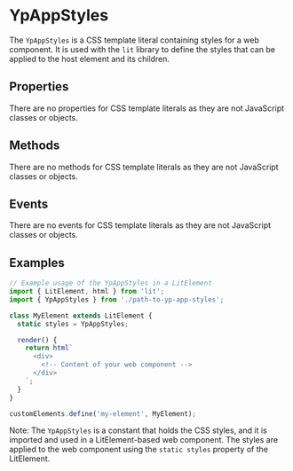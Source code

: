# YpAppStyles

The `YpAppStyles` is a CSS template literal containing styles for a web component. It is used with the `lit` library to define the styles that can be applied to the host element and its children.

## Properties

There are no properties for CSS template literals as they are not JavaScript classes or objects.

## Methods

There are no methods for CSS template literals as they are not JavaScript classes or objects.

## Events

There are no events for CSS template literals as they are not JavaScript classes or objects.

## Examples

```typescript
// Example usage of the YpAppStyles in a LitElement
import { LitElement, html } from 'lit';
import { YpAppStyles } from './path-to-yp-app-styles';

class MyElement extends LitElement {
  static styles = YpAppStyles;

  render() {
    return html`
      <div>
        <!-- Content of your web component -->
      </div>
    `;
  }
}

customElements.define('my-element', MyElement);
```

Note: The `YpAppStyles` is a constant that holds the CSS styles, and it is imported and used in a LitElement-based web component. The styles are applied to the web component using the `static styles` property of the LitElement.